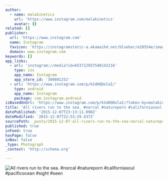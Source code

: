 ```yaml
---
author:
  - name: malakinetics
    url: 'https://www.instagram.com/malakinetics'
    avatar: {}
related: []
publisher:
  url: 'https://www.instagram.com'
  name: Instagram
  favicon: 'https://instagramstatic-a.akamaihd.net/bluebar/e20554e/images/ico/favicon.ico'
  domain: www.instagram.com
keywords: []
app_links:
  - url: 'instagram://media?id=653712937548142216'
    type: ios
    app_name: Instagram
    app_store_id: '389801252'
  - url: 'https://www.instagram.com/p/kSdHQDolaI/'
    type: android
    app_name: Instagram
    package: com.instagram.android
isBasedOnUrl: 'https://www.instagram.com/p/kSdHQDolaI/?taken-by=malakinetics'
title: 'All rivers run to the sea. #norcal #natureporn #californiasoul #pacificocean #sight #seen'
datePublished: '2015-12-07T23:13:11.090Z'
dateModified: '2015-12-07T22:53:29.437Z'
sourcePath: _posts/2015-12-07-all-rivers-run-to-the-sea-norcal-natureporn-californiaso.md
published: true
inFeed: true
hasPage: false
inNav: false
_type: Photograph
_context: 'http://schema.org'

---
```

![All rivers run to the sea&period; &num;norcal &num;natureporn &num;californiasoul &num;pacificocean &num;sight &num;seen](https://scontent.cdninstagram.com/hphotos-xpa1/t51.2885-15/e15/1662835_258764357633621_769039076_n.jpg)
